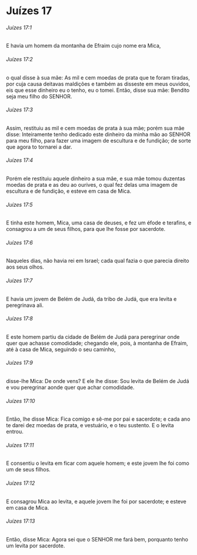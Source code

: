 # Juízes 17

###### Juízes 17:1

E havia um homem da montanha de Efraim cujo nome era Mica,

###### Juízes 17:2

o qual disse à sua mãe: As mil e cem moedas de prata que te foram tiradas, por cuja causa deitavas maldições e também as disseste em meus ouvidos, eis que esse dinheiro eu o tenho, eu o tomei. Então, disse sua mãe: Bendito seja meu filho do SENHOR.

###### Juízes 17:3

Assim, restituiu as mil e cem moedas de prata à sua mãe; porém sua mãe disse: Inteiramente tenho dedicado este dinheiro da minha mão ao SENHOR para meu filho, para fazer uma imagem de escultura e de fundição; de sorte que agora to tornarei a dar.

###### Juízes 17:4

Porém ele restituiu aquele dinheiro a sua mãe, e sua mãe tomou duzentas moedas de prata e as deu ao ourives, o qual fez delas uma imagem de escultura e de fundição, e esteve em casa de Mica.

###### Juízes 17:5

E tinha este homem, Mica, uma casa de deuses, e fez um éfode e terafins, e consagrou a um de seus filhos, para que lhe fosse por sacerdote.

###### Juízes 17:6

Naqueles dias, não havia rei em Israel; cada qual fazia o que parecia direito aos seus olhos.

###### Juízes 17:7

E havia um jovem de Belém de Judá, da tribo de Judá, que era levita e peregrinava ali.

###### Juízes 17:8

E este homem partiu da cidade de Belém de Judá para peregrinar onde quer que achasse comodidade; chegando ele, pois, à montanha de Efraim, até à casa de Mica, seguindo o seu caminho,

###### Juízes 17:9

disse-lhe Mica: De onde vens? E ele lhe disse: Sou levita de Belém de Judá e vou peregrinar aonde quer que achar comodidade.

###### Juízes 17:10

Então, lhe disse Mica: Fica comigo e sê-me por pai e sacerdote; e cada ano te darei dez moedas de prata, e vestuário, e o teu sustento. E o levita entrou.

###### Juízes 17:11

E consentiu o levita em ficar com aquele homem; e este jovem lhe foi como um de seus filhos.

###### Juízes 17:12

E consagrou Mica ao levita, e aquele jovem lhe foi por sacerdote; e esteve em casa de Mica.

###### Juízes 17:13

Então, disse Mica: Agora sei que o SENHOR me fará bem, porquanto tenho um levita por sacerdote.

